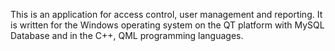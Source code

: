 This is an application for access control, user management and reporting. It is written for the Windows operating system on the QT platform with MySQL Database and in the C++, QML programming languages.
